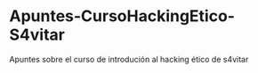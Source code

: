 # Apuntes-CursoHackingEtico-S4vitar
Apuntes sobre el curso de introdución al hacking ético de s4vitar
